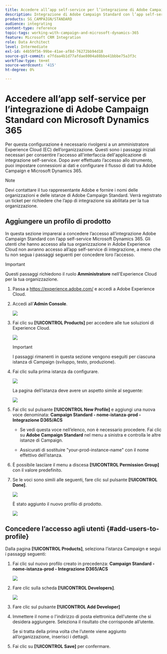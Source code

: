```yaml
---
title: Accedere all’app self-service per l’integrazione di Adobe Campaign Standard con Dynamics 365
description: Integrazione di Adobe Campaign Standard con l’app self-service Dynamics 365
products: SG_CAMPAIGN/STANDARD
audience: integrating
content-type: reference
topic-tags: working-with-campaign-and-microsoft-dynamics-365
feature: Microsoft CRM Integration
role: Data Architect
level: Intermediate
exl-id: 44b59f56-99be-41ae-af8d-76272bb94d18
source-git-commit: e7fdaa4b1d77afdae8004a88bbe41bbbe75a3f3c
workflow-type: tm+mt
source-wordcount: '415'
ht-degree: 0%

---
```


# Accedere all’app self-service per l’integrazione di Adobe Campaign Standard con Microsoft Dynamics 365

Per questa configurazione è necessario rivolgersi a un amministratore Experience Cloud (EC) dell’organizzazione. Questi sono i passaggi iniziali necessari per consentire l&#39;accesso all&#39;interfaccia dell&#39;applicazione di integrazione self-service. Dopo aver effettuato l’accesso allo strumento, puoi impostare connessioni ai dati e configurare il flusso di dati tra Adobe Campaign e Microsoft Dynamics 365.

>[!NOTE]
>
>Devi contattare il tuo rappresentante Adobe e fornire i nomi delle organizzazioni e delle istanze di Adobe Campaign Standard. Verrà registrato un ticket per richiedere che l’app di integrazione sia abilitata per la tua organizzazione.

## Aggiungere un profilo di prodotto

In questa sezione imparerai a concedere l’accesso all’integrazione Adobe Campaign Standard con l’app self-service Microsoft Dynamics 365. Gli utenti che hanno accesso alla tua organizzazione in Adobe Experience Cloud non avranno accesso all’app self-service di integrazione, a meno che tu non segua i passaggi seguenti per concedere loro l’accesso.

>[!IMPORTANT]
>
> Questi passaggi richiedono il ruolo **Amministratore** nell&#39;Experience Cloud per la tua organizzazione.
>

1. Passa a https://experience.adobe.com/ e accedi a Adobe Experience Cloud.
1. Accedi all&#39;**Admin Console**.

   ![](assets/do-not-localize/d365-to-acs-access-3.png)

1. Fai clic su **[!UICONTROL Products]** per accedere alle tue soluzioni di Experience Cloud.

   ![](assets/do-not-localize/d365-to-acs-access-6.png)


   >[!IMPORTANT]
   >
   >I passaggi rimanenti in questa sezione vengono eseguiti per ciascuna istanza di Campaign (sviluppo, testo, produzione).
   >

1. Fai clic sulla prima istanza da configurare.

   ![](assets/do-not-localize/d365-to-acs-access-6.png)

   La pagina dell’istanza deve avere un aspetto simile al seguente:

   ![](assets/do-not-localize/d365-to-acs-access-8.png)

1. Fai clic sul pulsante **[!UICONTROL New Profile]** e aggiungi una nuova voce denominata: **Campaign Standard - nome-istanza-prod - Integrazione D365/ACS**

   * Se vedi questa voce nell’elenco, non è necessario procedere. Fai clic su **Adobe Campaign Standard** nel menu a sinistra e controlla le altre istanze di Campaign.

   * Assicurati di sostituire &quot;your-prod-instance-name&quot; con il nome effettivo dell’istanza.

1. È possibile lasciare il menu a discesa **[!UICONTROL Permission Group]** con il valore predefinito.

1. Se le voci sono simili alle seguenti, fare clic sul pulsante **[!UICONTROL Done]**.

   ![](assets/do-not-localize/d365-to-acs-access-14.png)

   È stato aggiunto il nuovo profilo di prodotto.

   ![](assets/do-not-localize/d365-to-acs-access-15.png)

## Concedere l’accesso agli utenti {#add-users-to-profile}

Dalla pagina **[!UICONTROL Products]**, seleziona l’istanza Campaign e segui i passaggi seguenti:

1. Fai clic sul nuovo profilo creato in precedenza: **Campaign Standard - nome-istanza-prod - Integrazione D365/ACS**

   ![](assets/do-not-localize/d365-to-acs-access-15.png)

1. Fare clic sulla scheda **[!UICONTROL Developers]**.

   ![](assets/do-not-localize/d365-to-acs-access-18.png)

1. Fare clic sul pulsante **[!UICONTROL Add Developer]**

1. Immettere il nome o l&#39;indirizzo di posta elettronica dell&#39;utente che si desidera aggiungere.  Seleziona il risultato che corrisponde all’utente.

   Se si tratta della prima volta che l’utente viene aggiunto all’organizzazione, inserisci i dettagli.

1. Fai clic su **[!UICONTROL Save]** per confermare.
